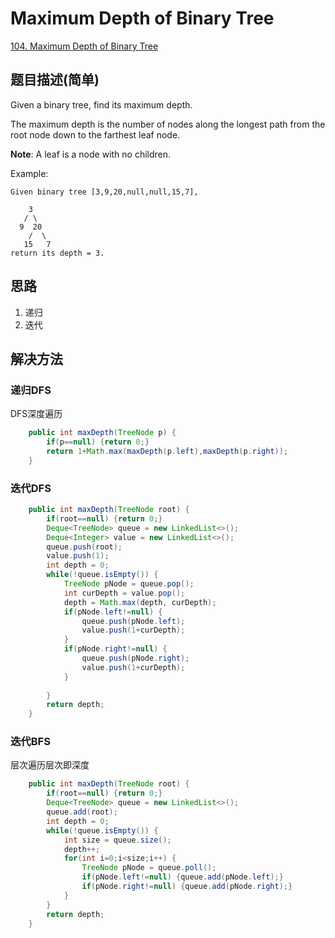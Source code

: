 #  Maximum Depth of Binary Tree
[104. Maximum Depth of Binary Tree](https://leetcode-cn.com/problems/maximum-depth-of-binary-tree/)

##  题目描述(简单)

Given a binary tree, find its maximum depth.

The maximum depth is the number of nodes along the longest path from the root node down to the farthest leaf node.

**Note**: A leaf is a node with no children.

Example:
```
Given binary tree [3,9,20,null,null,15,7],

    3
   / \
  9  20
    /  \
   15   7
return its depth = 3.
```


##  思路

1. 递归
2. 迭代

##  解决方法

### 递归DFS
DFS深度遍历

```java
    public int maxDepth(TreeNode p) {
    	if(p==null) {return 0;}
        return 1+Math.max(maxDepth(p.left),maxDepth(p.right));
    }
```


### 迭代DFS


```java
    public int maxDepth(TreeNode root) {
    	if(root==null) {return 0;}
        Deque<TreeNode> queue = new LinkedList<>();
        Deque<Integer> value = new LinkedList<>();
        queue.push(root);
        value.push(1);
        int depth = 0;
        while(!queue.isEmpty()) {
        	TreeNode pNode = queue.pop();
        	int curDepth = value.pop();
        	depth = Math.max(depth, curDepth);
        	if(pNode.left!=null) {
        		queue.push(pNode.left);
        		value.push(1+curDepth);
        	}
        	if(pNode.right!=null) {
        		queue.push(pNode.right);
        		value.push(1+curDepth);
        	}
        	
        }
        return depth;
    }
```

### 迭代BFS
层次遍历层次即深度

```java
    public int maxDepth(TreeNode root) {
    	if(root==null) {return 0;}
        Deque<TreeNode> queue = new LinkedList<>();
        queue.add(root);
        int depth = 0;
        while(!queue.isEmpty()) {
        	int size = queue.size();
        	depth++;
        	for(int i=0;i<size;i++) {
        		TreeNode pNode = queue.poll();
        		if(pNode.left!=null) {queue.add(pNode.left);}
        		if(pNode.right!=null) {queue.add(pNode.right);}
        	}
        }
        return depth;
    }
```